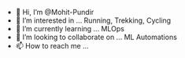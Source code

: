- 👋 Hi, I’m @Mohit-Pundir
- 👀 I’m interested in ... Running, Trekking, Cycling
- 🌱 I’m currently learning ... MLOps
- 💞️ I’m looking to collaborate on ... ML Automations 
- 📫 How to reach me ...

<!---
Mohit-Pundir/Mohit-Pundir is a ✨ special ✨ repository because its `README.md` (this file) appears on your GitHub profile.
You can click the Preview link to take a look at your changes.
--->

